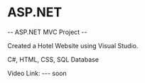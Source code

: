 # ASP.NET

-- ASP.NET MVC Project --

Created a Hotel Website using Visual Studio.

C#, HTML, CSS, SQL Database

Video Link: --- soon

